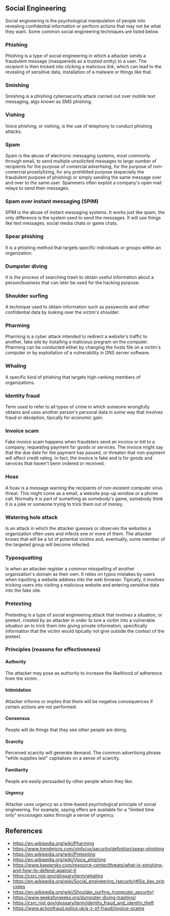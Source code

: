 ## Social Engineering
Social engineering is the psychological manipulation of people into revealing confidential information or perform actions that may not be what they want. Some common social engineering techniques are listed below.

### Phishing
Phishing is a type of social engineering in which a attacker sends a fraudulent message (masquerede as a trusted entity) to a user. The recipient is then tricked into clicking a malicious link, which can lead to the revealing of sensitive data, installation of a malware or things like that.
### Smishing
Smishing is a phishing cybersecurity attack carried out over mobile text messaging, algo known as SMS phishing.
### Vishing
Voice phishing, or vishing, is the use of telephony to conduct phishing attacks.

### Spam
Spam is the abuse of electronic messaging systems, most commonly through email, to send multiple unsolicited messages to large number of recipients for the purpose of comercial advertising, for the purpose of non-comercial proselytizing, for any prohibited purpose (especially the fraudulent purpose of phishing) or simply sending the same message over and over to the same user. Spammers often exploit a company's open mail relays to send their messages.

### Spam over instant messaging (SPIM)
SPIM is the abuse of instant messaging systems. It works just like spam, the only difference is the system used to send the messages. It will use things like text messages, social media chats or game chats.

### Spear phishing
It is a phishing method that targets specific individuals or groups within an organization.

### Dumpster diving
It is the process of searching trash to obtain useful information about a person/business that can later be used for the hacking purpose.

### Shoulder surfing
A technique used to obtain information such as passwords and other confidential data by looking over the victim's shoulder.

### Pharming
Pharming is a cyber attack intended to redirect a website's traffic to another, fake site by installing a malicious program on the computer. Pharming can be conducted either by changing the hosts file on a victim's computer or by exploitation of a vulnerability in DNS server software.
### Whaling
A specific kind of phishing that targets high-ranking members of organizations.

### Identity fraud
Term used to refer to all types of crime in which someone wrongfully obtains and uses another person's personal data in some way that involves fraud or deception, tipically for economic gain.

### Invoice scam
Fake invoice scam happens when fraudsters send an invoice or bill to a company, requesting payment for goods or services. The invoice might say that the due date for the payment has passed, or threaten that non-payment will affect credit rating. In fact, the invoice is fake and is for goods and services that haven't benn ordered or received. 

### Hoax
A hoax is a message warning the recipients of non-existent computer virus threat. This might come as a email, a website pop-up window or a phone call. Normally it is part of something as somebody's game, somebody think it is a joke or someone trying to trick them out of money.

### Watering hole attack
Is an attack in which the attacker guesses or observes the websites a organization often uses and infects one or more of them. The attacker knows that will be a lot of potential victims and, eventually, some member of the targeted group will become infected.

### Typosquatting
Is when an attacker register a common misspelling of another organization's domain as their own. It relies on typos mistakes by users when inputting a website address into the web browser. Tipically, it involves tricking users into visiting a malicious website and entering sensitive data into the fake site.

### Pretexting
Pretexting is a type of social engineering attack that involves a situation, or pretext, created by an attacker in order to lure a victim into a vulnerable situation an to trick them into giving private information, specifically information that the victim would tipically not give outside the context of the pretext.

### Principles (reasons for effectiveness)
#### Authority
The attacker may pose as authority to increase the likelihood of adherence from the victim.
#### Intimidation
Attacker informs or implies that there will be negative consequences if certain actions are not performed.
#### Consensus
People will do things that they see other people are doing.
#### Scarcity
Perceived scarcity will generate demand. The common advertising phrase "while supplies last" capitalizes on a sense of scarcity.
#### Familiarity
People are easily persuaded by other people whom they like.
#### Urgency
Attacker uses urgency as a time-based psychological principle of social engineering. For example, saying offers are available for a "limited time only" encourages sales through a sense of urgency. 

## References
- https://en.wikipedia.org/wiki/Pharming
- https://www.trendmicro.com/vinfo/us/security/definition/spear-phishing
- https://en.wikipedia.org/wiki/Pretexting
- https://en.wikipedia.org/wiki/Voice_phishing
- https://www.kaspersky.com/resource-center/threats/what-is-smishing-and-how-to-defend-against-it
- https://csrc.nist.gov/glossary/term/whaling
- https://en.wikipedia.org/wiki/Social_engineering_(security)#Six_key_principles
- https://en.wikipedia.org/wiki/Shoulder_surfing_(computer_security)
- https://www.geeksforgeeks.org/dumpster-diving-trashing/
- https://csrc.nist.gov/glossary/term/identity_fraud_and_identity_theft
- https://www.actionfraud.police.uk/a-z-of-fraud/invoice-scams
